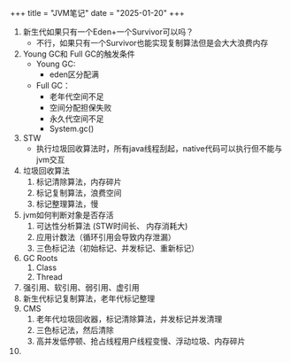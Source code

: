 +++
title = "JVM笔记"
date = "2025-01-20"
+++

1. 新生代如果只有一个Eden+一个Survivor可以吗？
    - 不行，如果只有一个Survivor也能实现复制算法但是会大大浪费内存
2. Young GC和 Full GC的触发条件
    - Young GC:
       - eden区分配满
    - Full GC： 
      - 老年代空间不足
      - 空间分配担保失败
      - 永久代空间不足
      - System.gc()
3. STW 
   - 执行垃圾回收算法时，所有java线程刮起，native代码可以执行但不能与jvm交互
4. 垃圾回收算法
   1. 标记清除算法，内存碎片
   2. 标记复制算法，浪费空间
   3. 标记整理算法，慢
5. jvm如何判断对象是否存活
   1. 可达性分析算法 (STW时间长、 内存消耗大)
   2. 应用计数法（循环引用会导致内存泄漏）
   3. 三色标记法（初始标记、并发标记、重新标记）
6. GC Roots
   1. Class
   2. Thread
7. 强引用、软引用、弱引用、虚引用
8. 新生代标记复制算法，老年代标记整理
9. CMS
   1. 老年代垃圾回收器，标记清除算法，并发标记并发清理
   2. 三色标记法，然后清除
   3. 高并发低停顿、抢占线程用户线程变慢、浮动垃圾、内存碎片
10. 

